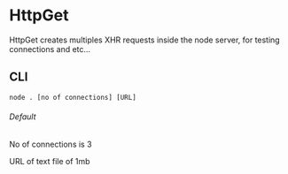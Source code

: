 # HttpGet
HttpGet creates multiples XHR requests inside the node server, for testing connections and etc...

## CLI
```
node . [no of connections] [URL]
```

###### Default

No of connections is 3

URL of text file of 1mb
